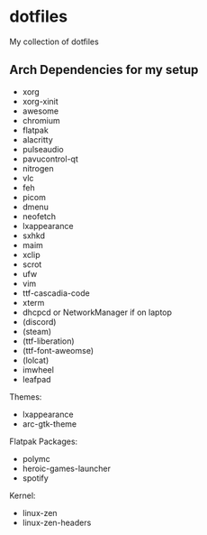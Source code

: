 # dotfiles
My collection of dotfiles

## Arch Dependencies for my setup

- xorg
- xorg-xinit
- awesome
- chromium
- flatpak
- alacritty
- pulseaudio
- pavucontrol-qt
- nitrogen
- vlc
- feh
- picom
- dmenu
- neofetch
- lxappearance
- sxhkd
- maim
- xclip
- scrot
- ufw
- vim
- ttf-cascadia-code
- xterm
- dhcpcd or NetworkManager if on laptop
- (discord)
- (steam)
- (ttf-liberation)
- (ttf-font-aweomse)
- (lolcat)
- imwheel
- leafpad

Themes:

- lxappearance
- arc-gtk-theme

Flatpak Packages:

- polymc
- heroic-games-launcher
- spotify

Kernel:

- linux-zen
- linux-zen-headers
